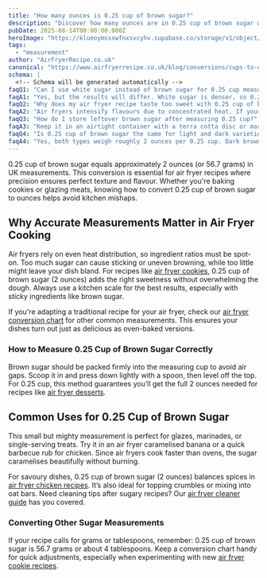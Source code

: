 ```yaml
---
title: "How many ounces is 0.25 cup of brown sugar?"
description: "Discover how many ounces are in 0.25 cup of brown sugar with our easy conversion guide. Perfect for air fryer recipes!"
pubDate: 2025-08-14T00:00:00.000Z
heroImage: "https://klueoymssxwfnxsvcyhv.supabase.co/storage/v1/object/public/Shmucket/how-many-ounces-is-025-cup-of-brown-sugar.webp"
tags:
  - "measurement"
author: "AirFryerRecipe.co.uk"
canonical: "https://www.airfryerrecipe.co.uk/blog/conversions/cups-to-ounces/how-many-ounces-is-025-cup-of-brown-sugar"
schema: |
  <!-- Schema will be generated automatically -->
faqQ1: "Can I use white sugar instead of brown sugar for 0.25 cup measurements?"
faqA1: "Yes, but the results will differ. White sugar is denser, so 0.25 cup equals about 1.75 ounces. Brown sugar adds moisture and a caramel flavour, which is ideal for chewy textures in air fryer baking."
faqQ2: "Why does my air fryer recipe taste too sweet with 0.25 cup of brown sugar?"
faqA2: "Air fryers intensify flavours due to concentrated heat. If your dish is overly sweet, reduce the sugar by half an ounce (about 1 tablespoon) or balance it with a pinch of salt or citrus zest."
faqQ3: "How do I store leftover brown sugar after measuring 0.25 cup?"
faqA3: "Keep it in an airtight container with a terra cotta disc or marshmallow to prevent hardening. Stored properly, brown sugar lasts up to 6 months, ready for your next air fryer recipe."
faqQ4: "Is 0.25 cup of brown sugar the same for light and dark varieties?"
faqA4: "Yes, both types weigh roughly 2 ounces per 0.25 cup. Dark brown sugar has more molasses, adding deeper flavour, while light brown sugar offers a milder taste—ideal for delicate air fryer desserts."
---
```

<p>0.25 cup of brown sugar equals approximately 2 ounces (or 56.7 grams) in UK measurements. This conversion is essential for air fryer recipes where precision ensures perfect texture and flavour. Whether you're baking cookies or glazing meats, knowing how to convert 0.25 cup of brown sugar to ounces helps avoid kitchen mishaps.</p>  

<h2>Why Accurate Measurements Matter in Air Fryer Cooking</h2>  
<p>Air fryers rely on even heat distribution, so ingredient ratios must be spot-on. Too much sugar can cause sticking or uneven browning, while too little might leave your dish bland. For recipes like <a href=https://www.airfryerrecipe.co.uk/recipes>air fryer cookies</a>, 0.25 cup of brown sugar (2 ounces) adds the right sweetness without overwhelming the dough. Always use a kitchen scale for the best results, especially with sticky ingredients like brown sugar.</p>  

<p>If you're adapting a traditional recipe for your air fryer, check our <a href=https://www.airfryerrecipe.co.uk/air-fryer-conversion-chart>air fryer conversion chart</a> for other common measurements. This ensures your dishes turn out just as delicious as oven-baked versions.</p>  

<h3>How to Measure 0.25 Cup of Brown Sugar Correctly</h3>  
<p>Brown sugar should be packed firmly into the measuring cup to avoid air gaps. Scoop it in and press down lightly with a spoon, then level off the top. For 0.25 cup, this method guarantees you’ll get the full 2 ounces needed for recipes like <a href=https://www.airfryerrecipe.co.uk/recipe-category/dessert>air fryer desserts</a>.</p>  

<h2>Common Uses for 0.25 Cup of Brown Sugar</h2>  
<p>This small but mighty measurement is perfect for glazes, marinades, or single-serving treats. Try it in an air fryer caramelised banana or a quick barbecue rub for chicken. Since air fryers cook faster than ovens, the sugar caramelises beautifully without burning.</p>  

<p>For savoury dishes, 0.25 cup of brown sugar (2 ounces) balances spices in <a href=https://www.airfryerrecipe.co.uk/recipe-category/chicken>air fryer chicken recipes</a>. It’s also ideal for topping crumbles or mixing into oat bars. Need cleaning tips after sugary recipes? Our <a href=https://www.airfryerrecipe.co.uk/air-fryer-cleaner>air fryer cleaner guide</a> has you covered.</p>  

<h3>Converting Other Sugar Measurements</h3>  
<p>If your recipe calls for grams or tablespoons, remember: 0.25 cup of brown sugar is 56.7 grams or about 4 tablespoons. Keep a conversion chart handy for quick adjustments, especially when experimenting with new <a href=https://www.airfryerrecipe.co.uk/recipe-category/cookies>air fryer cookie recipes</a>.</p>
